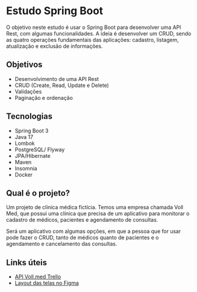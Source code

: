 # Estudo Spring Boot
O objetivo neste estudo é usar o Spring Boot para desenvolver uma API Rest, com algumas funcionalidades. A ideia é desenvolver um CRUD, sendo as quatro operações fundamentais das aplicações: cadastro, listagem, atualização e exclusão de informações.



## Objetivos
* Desenvolvimento de uma API Rest
* CRUD (Create, Read, Update e Delete)
* Validações
* Paginação e ordenação

## Tecnologias
* Spring Boot 3
* Java 17
* Lombok
* PostgreSQL/ Flyway
* JPA/Hibernate
* Maven
* Insomnia
* Docker

## Qual é o projeto?
Um projeto de clínica médica fictícia. Temos uma empresa chamada Voll Med, que possui uma clínica que precisa de um aplicativo para monitorar o cadastro de médicos, pacientes e agendamento de consultas.

Será um aplicativo com algumas opções, em que a pessoa que for usar pode fazer o CRUD, tanto de médicos quanto de pacientes e o agendamento e cancelamento das consultas.

## Links úteis
- [API Voll.med Trello](https://trello.com/b/O0lGCsKb/api-voll-med)
- [Layout das telas no Figma](https://www.figma.com/file/N4CgpJqsg7gjbKuDmra3EV/Voll.med?type=design&mode=design)